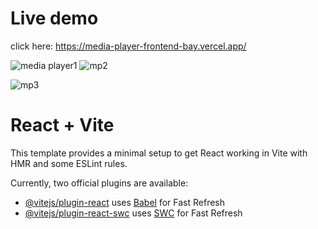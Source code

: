 # Live demo
click here: https://media-player-frontend-bay.vercel.app/

![media player1](https://github.com/shanishaju/MediaPlayer_Frontend/assets/115702546/2be08e6b-25a0-49ce-8cef-ef23a2214517)
![mp2](https://github.com/shanishaju/MediaPlayer_Frontend/assets/115702546/edcc8de6-b27e-42f7-8580-b81904ef4f3a)

![mp3](https://github.com/shanishaju/MediaPlayer_Frontend/assets/115702546/66423365-63fb-4a01-8174-5a40171d62c3)




# React + Vite

This template provides a minimal setup to get React working in Vite with HMR and some ESLint rules.

Currently, two official plugins are available:

- [@vitejs/plugin-react](https://github.com/vitejs/vite-plugin-react/blob/main/packages/plugin-react/README.md) uses [Babel](https://babeljs.io/) for Fast Refresh
- [@vitejs/plugin-react-swc](https://github.com/vitejs/vite-plugin-react-swc) uses [SWC](https://swc.rs/) for Fast Refresh
